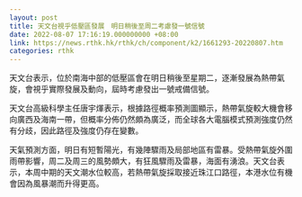 ```yaml
---
layout: post
title: 天文台視乎低壓區發展　明日稍後至周二考慮發一號信號
date: 2022-08-07 17:16:19.000000000 +08:00
link: https://news.rthk.hk/rthk/ch/component/k2/1661293-20220807.htm
categories: rthk
---
```


天文台表示，位於南海中部的低壓區會在明日稍後至星期二，逐漸發展為熱帶氣旋，會視乎實際發展及動向，屆時考慮發出一號戒備信號。

天文台高級科學主任唐宇煇表示，根據路徑概率預測圖顯示，熱帶氣旋較大機會移向廣西及海南一帶，但概率分佈仍然頗為廣泛，而全球各大電腦模式預測強度仍然有分歧，因此路徑及強度仍存在變數。

天氣預測方面，明日有短暫陽光，有幾陣驟雨及局部地區有雷暴。受熱帶氣旋外圍雨帶影響，周二及周三的風勢頗大，有狂風驟雨及雷暴，海面有湧浪。天文台表示，本周中期的天文潮水位較高，若熱帶氣旋採取接近珠江口路徑，本港水位有機會因為風暴潮而升得更高。
